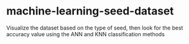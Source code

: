 # machine-learning-seed-dataset
Visualize the dataset based on the type of seed, then look for the best accuracy value using the ANN and KNN classification methods
